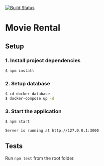 [![Build Status](https://travis-ci.org/rsilveira65/movie-rental.svg?branch=master)](https://travis-ci.org/rsilveira65/movie-rental)
# Movie Rental 

## Setup
### 1. Install project dependencies  

```sh
$ npm install
```

### 2. Setup database 
```sh
$ cd docker-database
$ docker-compose up -d
```

### 3. Start the application

```sh
$ npm start

Server is running at http://127.0.0.1:3000
```

## Tests

Run `npm test` from the root folder.

